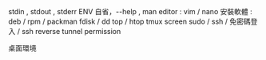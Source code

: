 stdin , stdout , stderr
ENV
自省，--help , man
editor : vim / nano
安裝軟體 : deb / rpm / packman
fdisk / dd
top / htop
tmux screen
sudo / ssh / 免密碼登入 / ssh reverse tunnel
permission

桌面環境